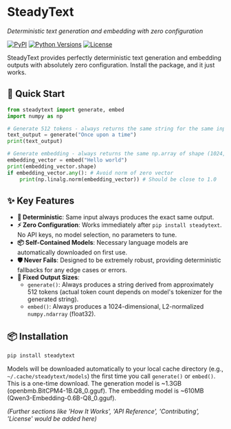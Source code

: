 # SteadyText
*Deterministic text generation and embedding with zero configuration*

[![PyPI](https://img.shields.io/pypi/v/steadytext.svg)](https://pypi.org/project/steadytext/)
[![Python Versions](https://img.shields.io/pypi/pyversions/steadytext.svg)](https://pypi.org/project/steadytext/)
[![License](https://img.shields.io/pypi/l/steadytext.svg)](https://github.com/yourusername/steadytext/blob/main/LICENSE) <!-- Placeholder for license badge -->

SteadyText provides perfectly deterministic text generation and embedding outputs with absolutely zero configuration. Install the package, and it just works.

## 🚀 Quick Start

```python
from steadytext import generate, embed
import numpy as np

# Generate 512 tokens - always returns the same string for the same input
text_output = generate("Once upon a time")
print(text_output)

# Generate embedding - always returns the same np.array of shape (1024,)
embedding_vector = embed("Hello world")
print(embedding_vector.shape)
if embedding_vector.any(): # Avoid norm of zero vector
    print(np.linalg.norm(embedding_vector)) # Should be close to 1.0
```

## ✨ Key Features

- **🎯 Deterministic**: Same input always produces the exact same output.
- **⚡ Zero Configuration**: Works immediately after `pip install steadytext`. No API keys, no model selection, no parameters to tune.
- **📦 Self-Contained Models**: Necessary language models are automatically downloaded on first use.
- **🛡️ Never Fails**: Designed to be extremely robust, providing deterministic fallbacks for any edge cases or errors.
- **📏 Fixed Output Sizes**:
    - `generate()`: Always produces a string derived from approximately 512 tokens (actual token count depends on model's tokenizer for the generated string).
    - `embed()`: Always produces a 1024-dimensional, L2-normalized `numpy.ndarray` (float32).

## 📦 Installation

```bash
pip install steadytext
```

Models will be downloaded automatically to your local cache directory (e.g., `~/.cache/steadytext/models`) the first time you call `generate()` or `embed()`. This is a one-time download.
The generation model is ~1.3GB (openbmb.BitCPM4-1B.Q8_0.gguf).
The embedding model is ~610MB (Qwen3-Embedding-0.6B-Q8_0.gguf).

*(Further sections like 'How It Works', 'API Reference', 'Contributing', 'License' would be added here)*

